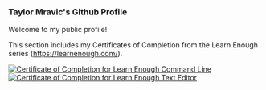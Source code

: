 ### Taylor Mravic's Github Profile

Welcome to my public profile!

This section includes my Certificates of Completion from the Learn Enough series (https://learnenough.com/).

<a href="https://www.learnenough.com/certificates/tmravic"><img src="https://www.learnenough.com/certificates/tmravic/command-line-tutorial.svg" alt="Certificate of Completion for Learn Enough Command Line"></a><a href="https://www.learnenough.com/certificates/tmravic"><img src="https://www.learnenough.com/certificates/tmravic/text-editor-tutorial.svg" alt="Certificate of Completion for Learn Enough Text Editor"></a>

<!--
**tmravic/tmravic** is a ✨ _special_ ✨ repository because its `README.md` (this file) appears on your GitHub profile.

Here are some ideas to get you started:

- 🔭 I’m currently working on ...
- 🌱 I’m currently learning ...
- 👯 I’m looking to collaborate on ...
- 🤔 I’m looking for help with ...
- 💬 Ask me about ...
- 📫 How to reach me: ...
- 😄 Pronouns: ...
- ⚡ Fun fact: ...
-->
